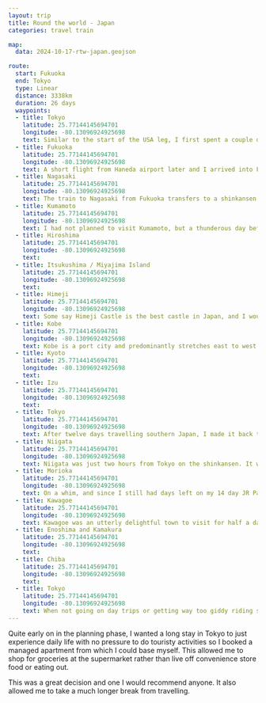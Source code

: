 ```yaml
---
layout: trip
title: Round the world - Japan
categories: travel train

map:
  data: 2024-10-17-rtw-japan.geojson

route:
  start: Fukuoka
  end: Tokyo
  type: Linear
  distance: 3338km
  duration: 26 days
  waypoints:
  - title: Tokyo
    latitude: 25.77144145694701
    longitude: -80.13096924925698
    text: Similar to the start of the USA leg, I first spent a couple days in Tokyo to adjust to the time-zone and get my head back into the Japanese language. I spent it mostly in the Ginza area doing some admin and sorting out my luggage. I'll be travelling across Japan for the next twelve days and lugging a big suitcase is not a good idea on Japanese public transport. The first luggage storage service (who I had used before) would only keep my suitcase for seven days. Luckily, they kindly suggested another one on the other side of Tokyo Station who could store it for up to thirty days and for cheaper!
  - title: Fukuoka
    latitude: 25.77144145694701
    longitude: -80.13096924925698
    text: A short flight from Haneda airport later and I arrived into Fukuoka. It is a really relaxed place and great to walk around. There were ample shopping centres with huge food courts in the basement (as is standard in Japan). A stroll down the river through to Tenjin Underground Mall is highly recommended, then over to the beautiful Ohari Park. I also spent a good amount of time in Hakata Station at the ticket machines booking all my shinkansen trains for the next week. I was glad I did as some trains were already quite booked up!
  - title: Nagasaki
    latitude: 25.77144145694701
    longitude: -80.13096924925698
    text: The train to Nagasaki from Fukuoka transfers to a shinkansen at Takeo Onsen station. There was a three minute change but it was plenty of time as the train timetables are aligned to perfection. A short tram ride from Nagasaki Station goes to the Peace Park and Atomic Bomb Museum. They are a must visit to get a glimpse into the lead up and aftermath of the World War 2 bombing. I then took another tram down to the Hamachi district and walked down the river to see Meganebashi Bridge and then onwards to Chinatown.
  - title: Kumamoto
    latitude: 25.77144145694701
    longitude: -80.13096924925698
    text: I had not planned to visit Kumamoto, but a thunderous day before scuppered my planned trip to Beppu. Kumamoto was a quick shinkansen ride away. The main attraction was Kumamoto castle which was excellent. Nearby is Sakura-no-baba Josaien - an area filled with restaurants and street food. Sometimes there are performers too for entertainment. I wasn't too hungry so I ate a steamed meat bun, sea urchin potato croquette, and a red bean taiyaki in the shape of Kumamon Bear (the mascot for Kumamoto Prefecture).
  - title: Hiroshima
    latitude: 25.77144145694701
    longitude: -80.13096924925698
    text:
  - title: Itsukushima / Miyajima Island
    latitude: 25.77144145694701
    longitude: -80.13096924925698
    text:
  - title: Himeji
    latitude: 25.77144145694701
    longitude: -80.13096924925698
    text: Some say Himeji Castle is the best castle in Japan, and I would have to agree but only to look at. It is a short walk from the train station and the gardens outside is a great place to relax and take in the castle views. Though the entrance fee was reasonable, the castle interior offers little of interest. There were no information boards and the path inside was set to manage the huge crowds. Space decreases as you ascend up to the sixth and top floor where there is barely any space to move. Within seconds you'll be in the queue to start descending the steep stairs. I'd say Kumamoto Castle was a lot more informational and one could take time to take in the history.
  - title: Kobe
    latitude: 25.77144145694701
    longitude: -80.13096924925698
    text: Kobe is a port city and predominantly stretches east to west, with mountains to the north and the sea to the south. It is a bustling city to walk around with many shotengai. I took the cable car up to the Herb Gardens, which were very very pretty and offered a simple view over Kobe. Chinatown is incredibly busy with many food vendors.
  - title: Kyoto
    latitude: 25.77144145694701
    longitude: -80.13096924925698
    text:
  - title: Izu
    latitude: 25.77144145694701
    longitude: -80.13096924925698
    text:
  - title: Tokyo
    latitude: 25.77144145694701
    longitude: -80.13096924925698
    text: After twelve days travelling southern Japan, I made it back to Tokyo where I based for the rest of my stay. On this transit day, I visited the Imperial Palace which is next to Tokyo Station (where my large suitcase was stored). It offered a pleasant garden but that was rather it. Much of the Imperial Palace is closed off except for a guided tour twice a day, and needs prior planning.
  - title: Niigata
    latitude: 25.77144145694701
    longitude: -80.13096924925698
    text: Niigata was just two hours from Tokyo on the shinkansen. It was a nice city to walk around with a lot of history. Like much of Japan, much of its buildings and infrastructure has been shaped through natural disasters. There is a free observation floor in the Toki Messe Convention Centre. Walking across one of the many bridges takes us to Furumachi-dori which had many buildings in an old style. Visiting during the day offered little to see; it looked like the restaurants and bars would be open in the evening. Following this shotengai led nicely to Hakusan Park and Shrine. Walking along Shinano River took us back to Niigata station.
  - title: Morioka
    latitude: 25.77144145694701
    longitude: -80.13096924925698
    text: On a whim, and since I still had days left on my 14 day JR Pass, I took the shinkansen up to Morioka. This would be the furthest north I have travelled in Japan. It was a delightful place to walk around with great coffee shops (where they roast their own beans in house) and soba noodle restaurants. There was also market stalls selling fresh matcha and kinako warabimochi! Utterly delicious.
  - title: Kawagoe
    latitude: 25.77144145694701
    longitude: -80.13096924925698
    text: Kawagoe was an utterly delightful town to visit for half a day. Much of the buildings are of the Edo period. From the train station, I walked up Crea Mall, a pedestrianised shopping street with many places to eat. Towards the north end will be the area of Saiwaicho. These bustling streets had lots of shops to peruse and street food to eat. The castle ruins were quite a walk out of the way and didn't offer much to see.
  - title: Enoshima and Kamakura
    latitude: 25.77144145694701
    longitude: -80.13096924925698
    text:
  - title: Chiba
    latitude: 25.77144145694701
    longitude: -80.13096924925698
    text:
  - title: Tokyo
    latitude: 25.77144145694701
    longitude: -80.13096924925698
    text: When not going on day trips or getting way too giddy riding special trains, I rested, relaxed and sometimes braved the insanity that is shopping in Tokyo on a weekend. I visited classic shopping areas such as Omotesando, Harajuku, Ginza, Shinjuku, Akihabara, and Ueno. Safe to say, this Japan visit was one I did not want to end, but alas I already have a flight booked for my next round-the-world destination.
---
```


Quite early on in the planning phase, I wanted a long stay in Tokyo to just experience daily life with no pressure to do touristy activities so I booked a managed apartment from which I could base myself. This allowed me to shop for groceries at the supermarket rather than live off convenience store food or eating out.

This was a great decision and one I would recommend anyone. It also allowed me to take a much longer break from travelling.
